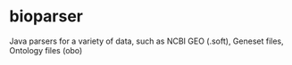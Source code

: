 bioparser
=========

Java parsers for a variety of data, such as NCBI GEO (.soft), Geneset files, Ontology files (obo)
